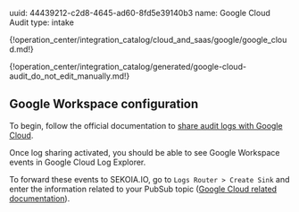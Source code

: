 uuid: 44439212-c2d8-4645-ad60-8fd5e39140b3
name: Google Cloud Audit
type: intake

{!operation_center/integration_catalog/cloud_and_saas/google/google_cloud.md!}

{!operation_center/integration_catalog/generated/google-cloud-audit_do_not_edit_manually.md!}

## Google Workspace configuration

To begin, follow the official documentation to [share audit logs with Google Cloud](https://cloud.google.com/logging/docs/audit/configure-gsuite-audit-logs). 

Once log sharing activated, you should be able to see Google Workspace events in Google Cloud Log Explorer.

To forward these events to SEKOIA.IO, go to `Logs Router > Create Sink` and enter the information related to your PubSub topic ([Google Cloud related documentation](https://cloud.google.com/logging/docs/audit/configure-gsuite-audit-logs)).

